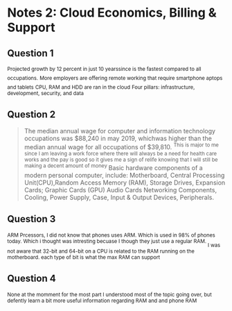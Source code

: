 # Notes 2: Cloud Economics, Billing & Support
## Question 1
<sub> Projected growth by 12 percent in just 10 yearssince is the fastest compared to all occupations.</sub>
<sub> More employers are offering remote working that require smartphone aptops and tablets</sub>
<sub> CPU, RAM and HDD are ran in the cloud</sub>
<sub> Four pillars: infrastructure, development, security, and data</sub>
## Question 2
>The median annual wage for computer and information technology occupations was $88,240 in may 2019, whichwas higher than the median annual wage for all occupations of $39,810.
<sup> This is major to me since I am leaving a work force where there will always be a need for health care works and the pay is good so it gives me a sign of relife knowing that I will still be making a decent amount of money </sup> 
> Basic hardware components of a modern personal computer, include: Motherboard, Central Processing Unit(CPU),Random Access Memory (RAM), Storage Drives, Expansion Cards; Graphic Cards (GPU) Audio Cards Networking Components, Cooling, Power Supply, Case, Input & Output Devices, Peripherals.
## Question 3
<sup> ARM Prcessors, I did not know that phones uses ARM. Which is used in 98% of phones today. Which i thought was intresting becuase I though they just use a regular RAM. </sup>
<sub>  I was not aware that 32-bit and 64-bit on a CPU is related to the RAM running on the motherboard. each type of bit is what the max RAM can support</sub>

## Question 4
<sub> None at the momment for the most part I understood most of the topic going over, but defently learn a bit more useful information regarding RAM and and phone RAM</sub>

